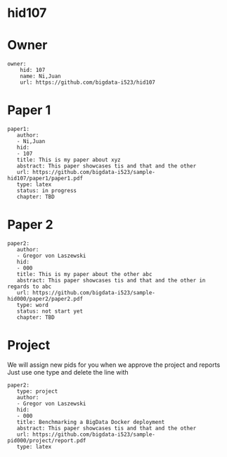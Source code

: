 # hid107


# Owner

```
owner:
    hid: 107
    name: Ni,Juan
    url: https://github.com/bigdata-i523/hid107
```

# Paper 1

```
paper1:
   author: 
   - Ni,Juan
   hid:
   - 107
   title: This is my paper about xyz
   abstract: This paper showcases tis and that and the other
   url: https://github.com/bigdata-i523/sample-hid107/paper1/paper1.pdf
   type: latex
   status: in progress
   chapter: TBD
```
   
# Paper 2

```
paper2:
   author: 
   - Gregor von Laszewski
   hid:
   - 000
   title: This is my paper about the other abc
   abstract: This paper showcases tis and that and the other in regards to abc
   url: https://github.com/bigdata-i523/sample-hid000/paper2/paper2.pdf  
   type: word
   status: not start yet
   chapter: TBD
```

# Project 

We will assign new pids for you when we approve the project and reports   
Just use one type and delete the line with 

```
paper2:
   type: project
   author: 
   - Gregor von Laszewski
   hid:
   - 000
   title: Benchmarking a BigData Docker deployment
   abstract: This paper showcases tis and that and the other 
   url: https://github.com/bigdata-i523/sample-pid000/project/report.pdf
   type: latex
```
   
